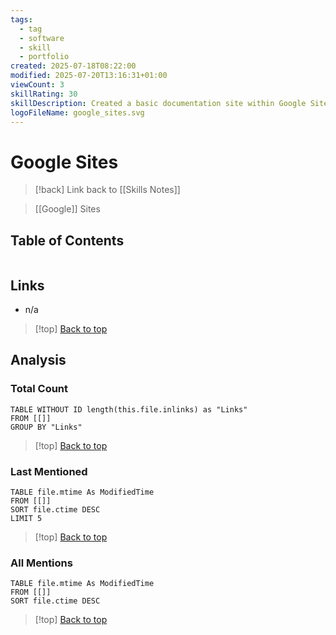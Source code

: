 ```yaml
---
tags:
  - tag
  - software
  - skill
  - portfolio
created: 2025-07-18T08:22:00
modified: 2025-07-20T13:16:31+01:00
viewCount: 3
skillRating: 30
skillDescription: Created a basic documentation site within Google Sites for internal employees of our company.
logoFileName: google_sites.svg
---
```

# Google Sites

> [!back] Link back to [[Skills Notes]]

> [[Google]] Sites

## Table of Contents

```table-of-contents
```

## Links

- n/a

>[!top] [Back to top](#Table%20of%20Contents)

## Analysis

### Total Count

```dataview
TABLE WITHOUT ID length(this.file.inlinks) as "Links"
FROM [[]]
GROUP BY "Links"
```

>[!top] [Back to top](#Table%20of%20Contents)

### Last Mentioned

```dataview
TABLE file.mtime As ModifiedTime
FROM [[]]
SORT file.ctime DESC
LIMIT 5
```

>[!top] [Back to top](#Table%20of%20Contents)

### All Mentions

```dataview
TABLE file.mtime As ModifiedTime
FROM [[]]
SORT file.ctime DESC
```

>[!top] [Back to top](#Table%20of%20Contents)
